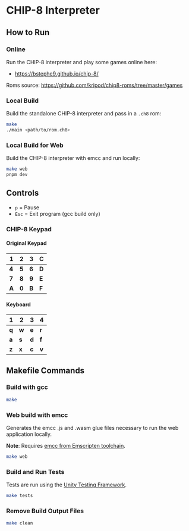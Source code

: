 # CHIP-8 Interpreter

## How to Run

### Online

Run the CHIP-8 interpreter and play some games online here: 

- https://bstephe9.github.io/chip-8/

Roms source: https://github.com/kripod/chip8-roms/tree/master/games

### Local Build

Build the standalone CHIP-8 interpreter and pass in a `.ch8` rom:

```bash
make
./main <path/to/rom.ch8>
```

### Local Build for Web

Build the CHIP-8 interpreter with emcc and run locally:

```bash
make web
pnpm dev
```

## Controls

- `p` = Pause
- `Esc` = Exit program (gcc build only)

### CHIP-8 Keypad

#### Original Keypad

| 1 | 2 | 3 | C |
| - | - | - | - |
| __4__ | __5__ | __6__ | __D__ |
| __7__ | __8__ | __9__ | __E__ |
| __A__ | __0__ | __B__ | __F__ |

#### Keyboard

| 1 | 2 | 3 | 4 |
| - | - | - | - |
| __q__ | __w__ | __e__ | __r__ |
| __a__ | __s__ | __d__ | __f__ |
| __z__ | __x__ | __c__ | __v__ |

## Makefile Commands

### Build with gcc

```bash
make
```

### Web build with emcc

Generates the emcc .js and .wasm glue files necessary to run the web 
application locally. 

**Note**: Requires [emcc from Emscripten toolchain](https://github.com/emscripten-core/emscripten).

```bash
make web
```

### Build and Run Tests

Tests are run using the [Unity Testing Framework](https://github.com/ThrowTheSwitch/Unity).

```bash
make tests
```

### Remove Build Output Files

```bash
make clean
```
